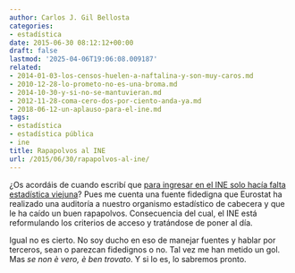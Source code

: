 ```yaml
---
author: Carlos J. Gil Bellosta
categories:
- estadística
date: 2015-06-30 08:12:12+00:00
draft: false
lastmod: '2025-04-06T19:06:08.009187'
related:
- 2014-01-03-los-censos-huelen-a-naftalina-y-son-muy-caros.md
- 2010-12-28-lo-prometo-no-es-una-broma.md
- 2014-10-30-y-si-no-se-mantuvieran.md
- 2012-11-28-coma-cero-dos-por-ciento-anda-ya.md
- 2018-06-12-un-aplauso-para-el-ine.md
tags:
- estadística
- estadística pública
- ine
title: Rapapolvos al INE
url: /2015/06/30/rapapolvos-al-ine/
---
```


¿Os acordáis de cuando escribí que [para ingresar en el INE solo hacía falta estadística viejuna](http://www.datanalytics.com/2014/08/04/estadistica-viejuna/)? Pues me cuenta una fuente fidedigna que Eurostat ha realizado una auditoría a nuestro organismo estadístico de cabecera y que le ha caído un buen rapapolvos. Consecuencia del cual, el INE está reformulando los criterios de acceso y tratándose de poner al día.

Igual no es cierto. No soy ducho en eso de manejar fuentes y hablar por terceros, sean o parezcan fidedignos o no. Tal vez me han metido un gol. Mas _se non è vero, è ben trovato_. Y si lo es, lo sabremos pronto.